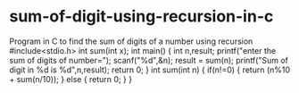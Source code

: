 # sum-of-digit-using-recursion-in-c
Program in C to find the sum of digits of a number using recursion
#include<stdio.h>
int sum(int x);
int main()
{
	int n,result;
	printf("enter the sum of digits of number=");
	scanf("%d",&n);
	result = sum(n);
	printf("Sum of digit in %d is %d",n,result);
	return 0;
}
int sum(int n)
{
	if(n!=0)
	{
		return (n%10 + sum(n/10));
	}
	else
	{
		return 0;
	}
}
